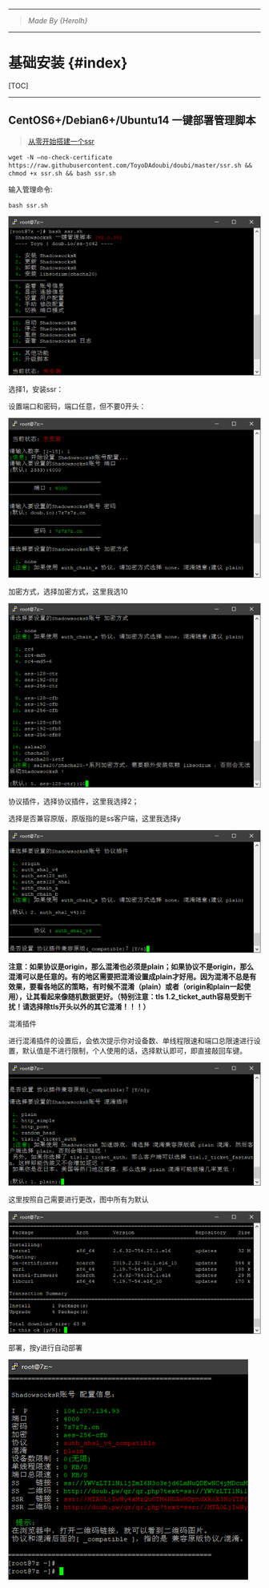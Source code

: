 ----------------------------------------------
> *Made By {Herolh}*
----------------------------------------------

# 基础安装 {#index}

[TOC]











--------------------------------------------

## CentOS6+/Debian6+/Ubuntu14 一键部署管理脚本

> [从零开始搭建一个ssr](https://www.7z7z7z.cn/index.php/2020/01/28/%E4%BB%8E%E9%9B%B6%E5%BC%80%E5%A7%8B%E6%90%AD%E5%BB%BA%E4%B8%80%E4%B8%AAssr/)

```shell
wget -N –no-check-certificate https://raw.githubusercontent.com/ToyoDAdoubi/doubi/master/ssr.sh && chmod +x ssr.sh && bash ssr.sh
```

输入管理命令:

```shell
bash ssr.sh
```

![从零开始搭建一个ssr](.assets/image-13.png)

选择1，安装ssr：

设置端口和密码，端口任意，但不要0开头：

![从零开始搭建一个ssr](.assets/image-14.png)

加密方式，选择加密方式，这里我选10

![从零开始搭建一个ssr](.assets/image-15.png)

协议插件，选择协议插件，这里我选择2；

选择是否兼容原版，原版指的是ss客户端，这里我选择y

![从零开始搭建一个ssr](.assets/image-17.png)

**注意：如果协议是origin，那么混淆也必须是plain；如果协议不是origin，那么混淆可以是任意的。有的地区需要把混淆设置成plain才好用。因为混淆不总是有效果，要看各地区的策略，有时候不混淆（plain）或者（origin和plain一起使用），让其看起来像随机数据更好。（特别注意：tls 1.2_ticket_auth容易受到干扰！请选择除tls开头以外的其它混淆！！！）**

混淆插件

进行混淆插件的设置后，会依次提示你对设备数、单线程限速和端口总限速进行设置，默认值是不进行限制，个人使用的话，选择默认即可，即直接敲回车键。

![从零开始搭建一个ssr](.assets/image-18.png)

这里按照自己需要进行更改，图中所有为默认

![从零开始搭建一个ssr](.assets/image-20.png)

部署，按y进行自动部署

![从零开始搭建一个ssr](.assets/image-21.png)